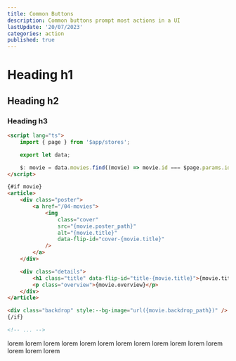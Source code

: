 ```yaml
---
title: Common Buttons
description: Common buttons prompt most actions in a UI
lastUpdate: '20/07/2023'
categories: action
published: true
---
```


<script>
  import Card from '$lib/containment/Card.svelte';
  import Button from '$lib/action/Button.svelte';
</script>

# Heading h1
## Heading h2
### Heading h3

```html {2} showLineNumbers
<script lang="ts">
	import { page } from '$app/stores';

	export let data;

	$: movie = data.movies.find((movie) => movie.id === $page.params.id);
</script>

{#if movie}
<article>
	<div class="poster">
		<a href="/04-movies">
			<img
				class="cover"
				src="{movie.poster_path}"
				alt="{movie.title}"
				data-flip-id="cover-{movie.title}"
			/>
		</a>
	</div>

	<div class="details">
		<h1 class="title" data-flip-id="title-{movie.title}">{movie.title}</h1>
		<p class="overview">{movie.overview}</p>
	</div>
</article>

<div class="backdrop" style:--bg-image="url({movie.backdrop_path})" />
{/if}

<!-- ... -->
```
lorem
lorem
lorem
lorem
lorem
lorem
lorem
lorem
lorem
lorem
lorem
lorem
lorem
lorem
lorem